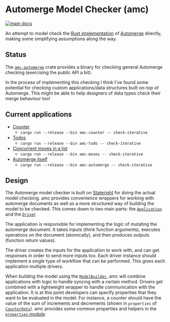 # Automerge Model Checker (amc)

[![main docs](https://img.shields.io/badge/docs-main-informational)](http://jeffas.io/automerge-model-checker/doc/amc/)

An attempt to model check the [Rust implementation](https://github.com/automerge/automerge-rs) of [Automerge](https://automerge.org/) directly, making some simplifying assumptions along the way.

## Status

The [`amc-automerge`](./applications/amc-automerge) crate provides a binary for checking general Automerge checking (exercising the public API a bit).

In the process of implementing this checking I think I've found some potential for checking custom applications/data structures built on-top of Automerge.
This might be able to help designers of data types check their merge behaviour too!

## Current applications

- [Counter](./applications/amc-counter)
    - `cargo run --release --bin amc-counter -- check-iterative`
- [Todos](./applications/amc-todo)
    - `cargo run --release --bin amc-todo -- check-iterative`
- [Concurrent moves in a list](./applications/amc-moves)
    - `cargo run --release --bin amc-moves -- check-iterative`
- [Automerge itself](./applications/amc-automerge)
    - `cargo run --release --bin amc-automerge -- check-iterative`

## Design

The Automerge model checker is built on [Stateright](https://github.com/stateright/stateright) for doing the actual model checking.
amc provides convenience wrappers for working with automerge documents as well as a more structured way of building the model to be checked.
This comes down to two main parts: the [`Application`](http://jeffas.io/automerge-model-checker/doc/amc/application/trait.Application.html) and the [`Drive`r](http://jeffas.io/automerge-model-checker/doc/amc/driver/trait.Drive.html).

The application is responsible for implementing the logic of mutating the automerge document.
It takes inputs (think function arguments), executes operations on the document (atomically), and then produces outputs (function return values).

The driver creates the inputs for the application to work with, and can get responses in order to send more inputs too.
Each driver instance should implement a single type of workflow that can be performed.
This gives each application multiple drivers.

When building the model using the [`ModelBuilder`](http://jeffas.io/automerge-model-checker/doc/amc/model/trait.ModelBuilder.html), amc will combine applications with logic to handle syncing with a certain method.
Drivers get combined with a lightweight wrapper to handle communication with the application.
It is at this point developers can specify properties that they want to be evaluated in the model.
For instance, a counter should have the value of the sum of increments and decrements (shown in `properties` of [`CounterOpts`](http://jeffas.io/automerge-model-checker/doc/amc_counter/struct.CounterOpts.html)).
amc provides some common properties and helpers in the [`properties` module](http://jeffas.io/automerge-model-checker/doc/amc/properties/index.html).
